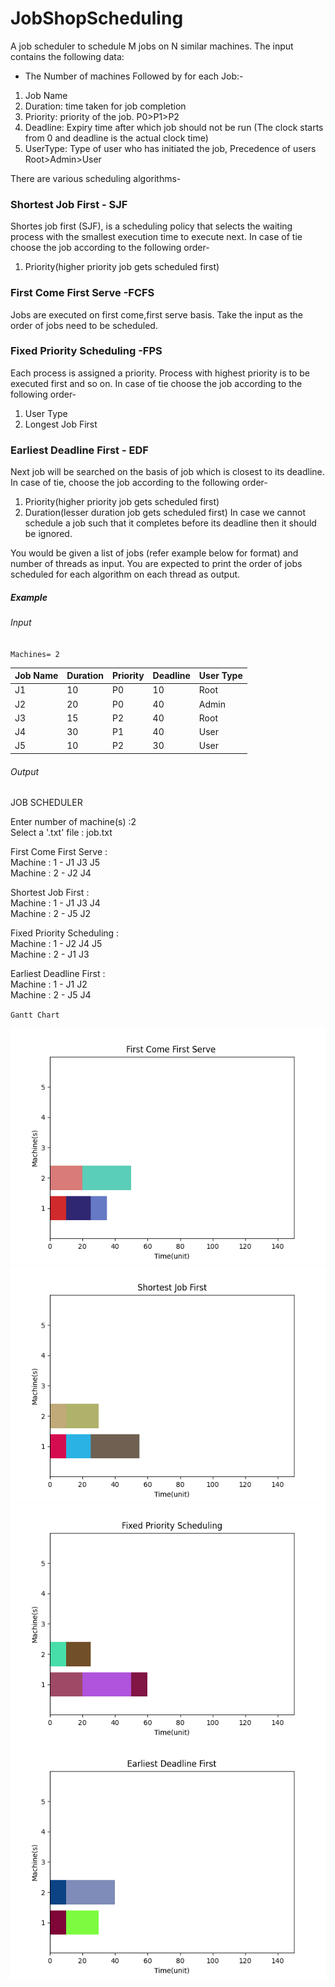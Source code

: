 # JobShopScheduling

A job scheduler to schedule M jobs on N similar machines.
The input contains the following data:
- The Number of machines
Followed by for each Job:-
1. Job Name
2. Duration: time taken for job completion
3. Priority: priority of the job. P0>P1>P2
4. Deadline: Expiry time after which job should not be run (The clock starts from 0 and deadline is the actual clock time)
5. UserType: Type of user who has initiated the job, Precedence of users Root>Admin>User

There are various scheduling algorithms-

### Shortest Job First - SJF
Shortes job first (SJF), is a scheduling policy that selects the waiting process with the smallest execution time to execute next.
In case of tie choose the job according to the following order-
1. Priority(higher priority job gets scheduled first)

### First Come First Serve -FCFS
Jobs are executed on first come,first serve basis. Take the input as the order of jobs need to be scheduled.

### Fixed Priority Scheduling -FPS
Each process is assigned a priority. Process with highest priority is to be executed first and so on.
In case of tie choose the job according to the following order-
1. User Type
2. Longest Job First

### Earliest Deadline First - EDF 
Next job will be searched on the basis of job which is closest to its deadline.
In case of tie, choose the job according to the following order-
1. Priority(higher priority job gets scheduled first)
2. Duration(lesser duration job gets scheduled first)
In case we cannot schedule a job  such that it completes before its deadline then it should be ignored.

You would be given a list of jobs (refer example below for format) and number of threads as input. You 
are expected to print the order of jobs scheduled for each algorithm on each thread as output.

##### Example

###### Input
`Machines= 2`

Job Name | Duration | Priority | Deadline | User Type
---------|---------|---------|---------|---------
J1 | 10 | P0 | 10 | Root
J2 | 20 | P0 | 40 | Admin
J3 | 15 | P2 | 40 | Root
J4 | 30 | P1 | 40 | User
J5 | 10 | P2 | 30 | User

###### Output

JOB SCHEDULER

Enter number of machine(s) :2<br />
Select a '.txt' file : job.txt<br />

First Come First Serve :<br />
Machine : 1 - J1 J3 J5<br />
Machine : 2 - J2 J4<br />

Shortest Job First :<br />
Machine : 1 - J1 J3 J4 <br />
Machine : 2 - J5 J2<br />

Fixed Priority Scheduling : <br />
Machine : 1 - J2 J4 J5<br />
Machine : 2 - J1 J3<br />

Earliest Deadline First :<br /> 
Machine : 1 - J1 J2 <br />
Machine : 2 - J5 J4<br />

`Gantt Chart`

![FCFS](https://github.com/neelam4/JobShopScheduling/blob/main/Output%20Images/Figure_1.png)
![SJF](https://github.com/neelam4/JobShopScheduling/blob/main/Figure_2.png)
![FPS](https://github.com/neelam4/JobShopScheduling/blob/main/Figure_3.png)
![EDF](https://github.com/neelam4/JobShopScheduling/blob/main/Figure_4.png)
